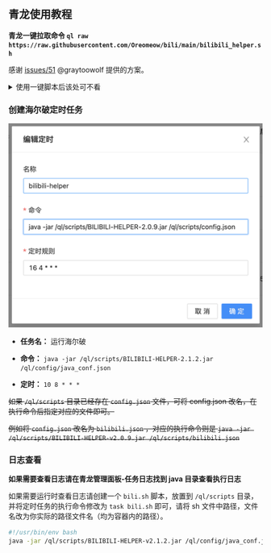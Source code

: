 ## 青龙使用教程

**青龙一键拉取命令 `ql raw https://raw.githubusercontent.com/Oreomeow/bili/main/bilibili_helper.sh`**

感谢 [issues/51](https://github.com/JunzhouLiu/BILIBILI-HELPER-PRE/issues/51) @graytoowolf 提供的方案。

<details>
<summary>使用一键脚本后该处可不看</summary>

### 下载 Release 包备用

点击 [Release](https://github.com/Oreomeow/bili/releases/)，下载名称为 `BILIBILI-HELPER-v2.x.x.zip` 的 zip 压缩包到本地，解压后备用。

ps: 只需要 `BILIBILI-HELPER-v2.x.x.jar` 和 `config.json` 这两个文件。

### 在青龙中安装 openjdk

新建一个定时任务，并执行。此任务可执行完可删除。

![](images/qinglong/1.png)

* **任务名：** install openjdk

* **命令：** `apk add openjdk8`

* **定时：** `10 8 20 * *`

### 上传文件

将 `BILIBILI-HELPER-v2.x.x.jar` 和填写好的 `config.json` 这两个文件放到 `/ql/scripts` 目录（物理机放到容器此目录对应的映射目录即可）。

</details>

### 创建海尔破定时任务

![](images/qinglong/2.png)

* **任务名：** 运行海尔破

* **命令：** `java -jar /ql/scripts/BILIBILI-HELPER-2.1.2.jar /ql/config/java_conf.json`

* **定时：** `10 8 * * *`

~~如果 `/ql/scripts` 目录已经存在 `config.json` 文件，可将 config.json 改名，在执行命令后指定对应的文件即可。~~

~~例如将 `config.json` 改名为 `bilibili.json`
，对应的执行命令则是 `java -jar /ql/scripts/BILIBILI-HELPER-v2.0.9.jar /ql/scripts/bilibili.json`~~

### 日志查看

**如果需要查看日志请在青龙管理面板-任务日志找到 java 目录查看执行日志**

如果需要运行时查看日志请创建一个 `bili.sh` 脚本，放置到 `/ql/scripts` 目录，并将定时任务的执行命令修改为 `task bili.sh`
即可，请将 sh 文件中路径，文件名改为你实际的路径文件名（均为容器内的路径）。

```sh
#!/usr/bin/env bash
java -jar /ql/scripts/BILIBILI-HELPER-v2.1.2.jar /ql/config/java_conf.json
```
